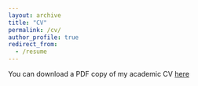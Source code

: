 ```yaml
---
layout: archive
title: "CV"
permalink: /cv/
author_profile: true
redirect_from:
  - /resume
---
```

You can download a PDF copy of my academic CV [here]((http://ZiyueSHI.github.io/files/ZiyueSHI_Resume_Academia.pdf))
